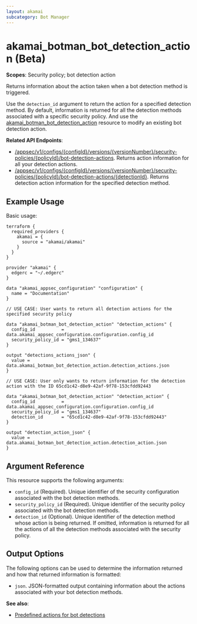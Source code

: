 ```yaml
---
layout: akamai
subcategory: Bot Manager
---
```


# akamai_botman_bot_detection_action (Beta)

**Scopes**: Security policy; bot detection action

Returns information about the action taken when a bot detection method is triggered.

Use the `detection_id` argument to return the action for a specified detection method. By default, information is returned for all the detection methods associated with a specific security policy. And use the [akamai_botman_bot_detection_action](../resources/akamai_botman_bot_detection_action) resource to modify an existing bot detection action.

**Related API Endpoints**:

- [/appsec/v1/configs/{configId}/versions/{versionNumber}/security-policies/{policyId}/bot-detection-actions]( https://techdocs.akamai.com/bot-manager/docs/bot-det-methods-rule-ids). Returns action information for all your detection actions.
- [/appsec/v1/configs/{configId}/versions/{versionNumber}/security-policies/{policyId}/bot-detection-actions/{detectionId}](https://techdocs.akamai.com/bot-manager/reference/get-bot-detection-action). Returns detection action information for the specified detection method.

## Example Usage

Basic usage:

```
terraform {
  required_providers {
    akamai = {
      source = "akamai/akamai"
    }
  }
}

provider "akamai" {
  edgerc = "~/.edgerc"
}

data "akamai_appsec_configuration" "configuration" {
  name = "Documentation"
}

// USE CASE: User wants to return all detection actions for the specified security policy

data "akamai_botman_bot_detection_action" "detection_actions" {
  config_id          = data.akamai_appsec_configuration.configuration.config_id
  security_policy_id = "gms1_134637"
}

output "detections_actions_json" {
  value = data.akamai_botman_bot_detection_action.detection_actions.json
}

// USE CASE: User only wants to return information for the detection action with the ID 65cd1c42-d8e9-42af-9f78-153cfdd92443

data "akamai_botman_bot_detection_action" "detection_action" {
  config_id          = data.akamai_appsec_configuration.configuration.config_id
  security_policy_id = "gms1_134637"
  detection_id       = "65cd1c42-d8e9-42af-9f78-153cfdd92443"
}

output "detection_action_json" {
  value = data.akamai_botman_bot_detection_action.detection_action.json
}
```

## Argument Reference

This resource supports the following arguments:

- `config_id` (Required). Unique identifier of the security configuration associated with the bot detection methods.
- `security_policy_id` (Required). Unique identifier of the security policy associated with the bot detection methods.
- `detection_id` (Optional). Unique identifier of the detection method whose action is being returned. If omitted, information is returned for all the actions of all the detection methods associated with the security policy.

## Output Options

The following options can be used to determine the information returned and how that returned information is formatted:

- `json`. JSON-formatted output containing information about the actions associated with your bot detection methods.

**See also**:

- [Predefined actions for bot detections](https://techdocs.akamai.com/bot-manager/docs/predefined-actions-bot)
